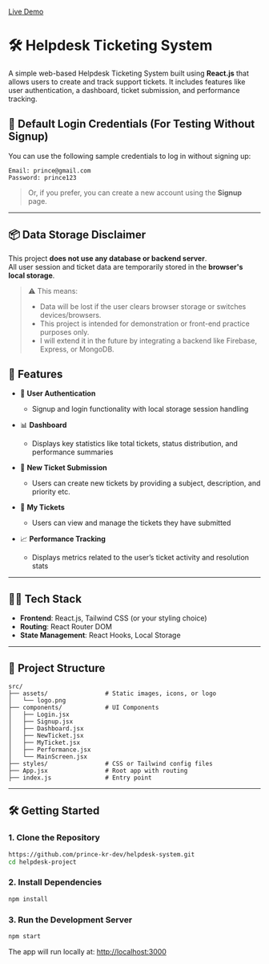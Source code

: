 [Live Demo](https://helpdesk-system-one.vercel.app/login)

# 🛠️ Helpdesk Ticketing System

A simple web-based Helpdesk Ticketing System built using **React.js** that allows users to create and track support tickets. It includes features like user authentication, a dashboard, ticket submission, and performance tracking.

## 🔐 Default Login Credentials (For Testing Without Signup)

You can use the following sample credentials to log in without signing up:

```
Email: prince@gmail.com  
Password: prince123
```

> Or, if you prefer, you can create a new account using the **Signup** page.


---
## 📦 Data Storage Disclaimer

This project **does not use any database or backend server**.  
All user session and ticket data are temporarily stored in the **browser's local storage**.

> ⚠️ This means:
> - Data will be lost if the user clears browser storage or switches devices/browsers.
> - This project is intended for demonstration or front-end practice purposes only.
> - I will extend it in the future by integrating a backend like Firebase, Express, or MongoDB.


## 🚀 Features

- 🔐 **User Authentication**  
  - Signup and login functionality with local storage session handling

- 📊 **Dashboard**  
  - Displays key statistics like total tickets, status distribution, and performance summaries

- 📝 **New Ticket Submission**  
  - Users can create new tickets by providing a subject, description, and priority etc.

- 📁 **My Tickets**  
  - Users can view and manage the tickets they have submitted

- 📈 **Performance Tracking**  
  - Displays metrics related to the user’s ticket activity and resolution stats

---

## 🧑‍💻 Tech Stack

- **Frontend**: React.js, Tailwind CSS (or your styling choice)
- **Routing**: React Router DOM
- **State Management**: React Hooks, Local Storage

---

## 📂 Project Structure

```
src/
├── assets/                # Static images, icons, or logo
│   └── logo.png
├── components/            # UI Components
│   ├── Login.jsx
│   ├── Signup.jsx
│   ├── Dashboard.jsx
│   ├── NewTicket.jsx
│   ├── MyTicket.jsx
│   ├── Performance.jsx
│   └── MainScreen.jsx
├── styles/                # CSS or Tailwind config files
├── App.jsx                # Root app with routing
├── index.js               # Entry point
```


---

## 🛠️ Getting Started

### 1. Clone the Repository

```bash
https://github.com/prince-kr-dev/helpdesk-system.git
cd helpdesk-project
```

### 2. Install Dependencies

```bash
npm install
```

### 3. Run the Development Server

```bash
npm start
```

The app will run locally at: [http://localhost:3000](http://localhost:3000)
